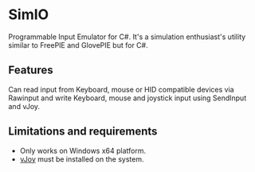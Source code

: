# SimIO

Programmable Input Emulator for C#. It's a simulation enthusiast's utility similar to FreePIE and GlovePIE but for C#. 

## Features
Can read input from Keyboard, mouse or HID compatible devices via Rawinput and write Keyboard, mouse and joystick input using SendInput and vJoy.

## Limitations and requirements
 * Only works on Windows x64 platform.
 * [vJoy](http://vjoystick.sourceforge.net/joomla/) must be installed on the system.
